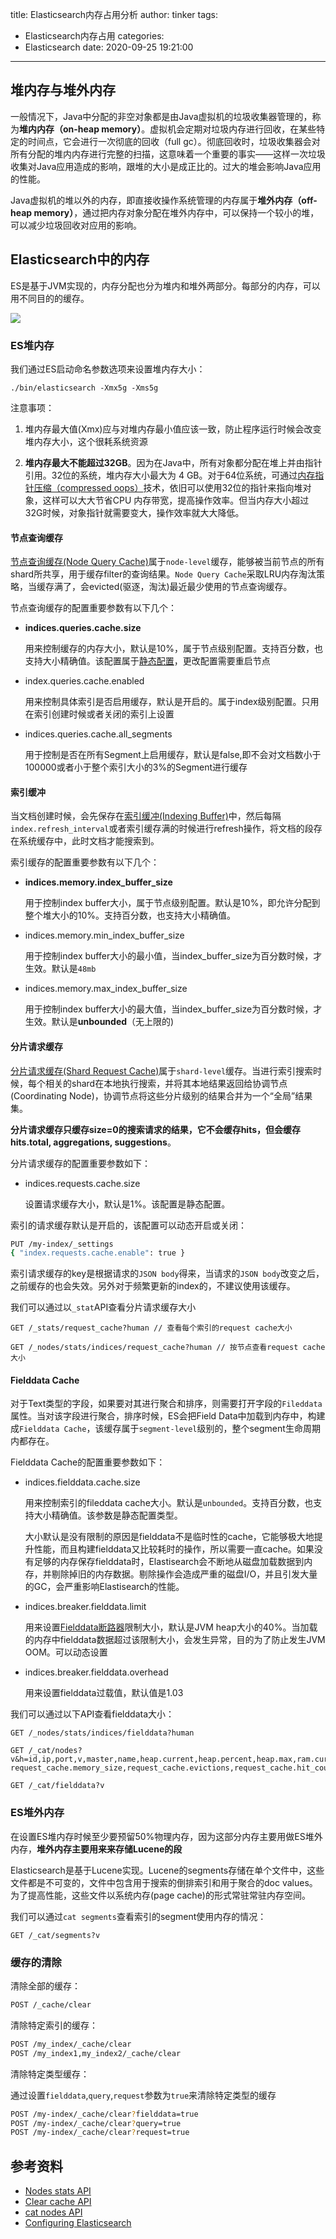 title: Elasticsearch内存占用分析
author: tinker
tags:
  - Elasticsearch内存占用
categories:
  - Elasticsearch
date: 2020-09-25 19:21:00
---
## 堆内存与堆外内存

一般情况下，Java中分配的非空对象都是由Java虚拟机的垃圾收集器管理的，称为**堆内内存（on-heap memory）**。虚拟机会定期对垃圾内存进行回收，在某些特定的时间点，它会进行一次彻底的回收（full gc）。彻底回收时，垃圾收集器会对所有分配的堆内内存进行完整的扫描，这意味着一个重要的事实——这样一次垃圾收集对Java应用造成的影响，跟堆的大小是成正比的。过大的堆会影响Java应用的性能。


Java虚拟机的堆以外的内存，即直接收操作系统管理的内存属于**堆外内存（off-heap memory）**，通过把内存对象分配在堆外内存中，可以保持一个较小的堆，可以减少垃圾回收对应用的影响。

<!--more-->

## Elasticsearch中的内存

ES是基于JVM实现的，内存分配也分为堆内和堆外两部分。每部分的内存，可以用不同目的的缓存。

![](https://static.cyub.vip/images/202010/es_memory.jpg)

### ES堆内存

我们通过ES启动命名参数选项来设置堆内存大小：

```
./bin/elasticsearch -Xmx5g -Xms5g
```

注意事项：

1. 堆内存最大值(Xmx)应与对堆内存最小值应该一致，防止程序运行时候会改变堆内存大小，这个很耗系统资源

2. **堆内存最大不能超过32GB**。因为在Java中，所有对象都分配在堆上并由指针引用。32位的系统，堆内存大小最大为 4 GB。对于64位系统，可通过[内存指针压缩（compressed oops）](https://wikis.oracle.com/display/HotSpotInternals/CompressedOops)技术，依旧可以使用32位的指针来指向堆对象，这样可以大大节省CPU 内存带宽，提高操作效率。但当内存大小超过32G时候，对象指针就需要变大，操作效率就大大降低。


#### 节点查询缓存

[节点查询缓存(Node Query Cache)](https://www.elastic.co/guide/en/elasticsearch/reference/current/query-cache.html)属于`node-level`缓存，能够被当前节点的所有shard所共享，用于缓存filter的查询结果。`Node Query Cache`采取LRU内存淘汰策略，当缓存满了，会evicted(驱逐，淘汰)最近最少使用的节点查询缓存。

节点查询缓存的配置重要参数有以下几个：

- **indices.queries.cache.size** 

    用来控制缓存的内存大小，默认是10%，属于节点级别配置。支持百分数，也支持大小精确值。该配置属于[静态配置](https://www.elastic.co/guide/en/elasticsearch/reference/current/settings.html#static-cluster-setting)，更改配置需要重启节点
- index.queries.cache.enabled
    
    用来控制具体索引是否启用缓存，默认是开启的。属于index级别配置。只用在索引创建时候或者关闭的索引上设置
    
- indices.queries.cache.all_segments

    用于控制是否在所有Segment上启用缓存，默认是false,即不会对文档数小于100000或者小于整个索引大小的3%的Segment进行缓存

#### 索引缓冲

当文档创建时候，会先保存在[索引缓冲(Indexing Buffer)](https://www.elastic.co/guide/en/elasticsearch/reference/current/indexing-buffer.html)中，然后每隔`index.refresh_interval`或者索引缓存满的时候进行refresh操作，将文档的段存在系统缓存中，此时文档才能搜索到。


索引缓存的配置重要参数有以下几个：

- **indices.memory.index_buffer_size**

    用于控制index buffer大小，属于节点级别配置。默认是10%，即允许分配到整个堆大小的10%。支持百分数，也支持大小精确值。
- indices.memory.min_index_buffer_size

    用于控制index buffer大小的最小值，当index_buffer_size为百分数时候，才生效。默认是`48mb`

- indices.memory.max_index_buffer_size

    用于控制index buffer大小的最大值，当index_buffer_size为百分数时候，才生效。默认是**unbounded**（无上限的)

#### 分片请求缓存

[分片请求缓存(Shard Request Cache)](https://www.elastic.co/guide/en/elasticsearch/reference/current/shard-request-cache.html)属于`shard-level`缓存。当进行索引搜索时候，每个相关的shard在本地执行搜索，并将其本地结果返回给协调节点(Coordinating Node)，协调节点将这些分片级别的结果合并为一个“全局”结果集。

**分片请求缓存只缓存size=0的搜索请求的结果，它不会缓存hits，但会缓存hits.total, aggregations, suggestions**。

分片请求缓存的配置重要参数如下：

- indices.requests.cache.size

    设置请求缓存大小，默认是1%。该配置是静态配置。

索引的请求缓存默认是开启的，该配置可以动态开启或关闭：

```bash
PUT /my-index/_settings
{ "index.requests.cache.enable": true }
```
索引请求缓存的key是根据请求的`JSON body`得来，当请求的`JSON body`改变之后，之前缓存的也会失效。另外对于频繁更新的index的，不建议使用该缓存。

我们可以通过以`_stat`API查看分片请求缓存大小

```
GET /_stats/request_cache?human // 查看每个索引的request cache大小

GET /_nodes/stats/indices/request_cache?human // 按节点查看request cache 大小
```

#### Fielddata Cache

对于Text类型的字段，如果要对其进行聚合和排序，则需要打开字段的`Fileddata`属性。当对该字段进行聚合，排序时候，ES会把Field Data中加载到内存中，构建成`Fielddata Cache`，该缓存属于`segment-level`级别的，整个segment生命周期内都存在。


Fielddata Cache的配置重要参数如下：
- indices.fielddata.cache.size
    
    用来控制索引的fileddata cache大小。默认是`unbounded`。支持百分数，也支持大小精确值。该参数是静态配置类型。
    
    大小默认是没有限制的原因是fielddata不是临时性的cache，它能够极大地提升性能，而且构建fielddata又比较耗时的操作，所以需要一直cache。如果没有足够的内存保存fielddata时，Elastisearch会不断地从磁盘加载数据到内存，并剔除掉旧的内存数据。剔除操作会造成严重的磁盘I/O，并且引发大量的GC，会严重影响Elastisearch的性能。
- indices.breaker.fielddata.limit

    用来设置[Fielddata断路器](https://www.elastic.co/guide/en/elasticsearch/reference/current/circuit-breaker.html#fielddata-circuit-breaker)限制大小，默认是JVM heap大小的40%。当加载的内存中fielddata数据超过该限制大小，会发生异常，目的为了防止发生JVM OOM。可以动态设置
- indices.breaker.fielddata.overhead

    用来设置fielddata过载值，默认值是1.03

我们可以通过以下API查看fielddata大小：

```
GET /_nodes/stats/indices/fielddata?human

GET /_cat/nodes?v&h=id,ip,port,v,master,name,heap.current,heap.percent,heap.max,ram.current,ram.percent,ram.max,fielddata.memory_size,fielddata.evictions,query_cache.memory_size,query_cache.evictions, request_cache.memory_size,request_cache.evictions,request_cache.hit_count,request_cache.miss_count

GET /_cat/fielddata?v
```

### ES堆外内存

在设置ES堆内存时候至少要预留50%物理内存，因为这部分内存主要用做ES堆外内存，**堆外内存主要用来来存储Lucene的段**

Elasticsearch是基于Lucene实现。Lucene的segments存储在单个文件中，这些文件都是不可变的，文件中包含用于搜索的倒排索引和用于聚合的doc values。为了提高性能，这些文件以系统内存(page cache)的形式常驻常驻内存空间。

我们可以通过`cat segments`查看索引的segment使用内存的情况：

```
GET /_cat/segments?v
```

### 缓存的清除

清除全部的缓存：

```bash
POST /_cache/clear
```

清除特定索引的缓存：

```bash
POST /my_index/_cache/clear
POST /my_index1,my_index2/_cache/clear
```

清除特定类型缓存：

通过设置`fielddata`,`query`,`request`参数为`true`来清除特定类型的缓存

```bash
POST /my-index/_cache/clear?fielddata=true  
POST /my-index/_cache/clear?query=true      
POST /my-index/_cache/clear?request=true   
```

## 参考资料

- [Nodes stats API](https://www.elastic.co/guide/en/elasticsearch/reference/current/cluster-nodes-stats.html)
- [Clear cache API](https://www.elastic.co/guide/en/elasticsearch/reference/current/indices-clearcache.html)
- [cat nodes API](https://www.elastic.co/guide/en/elasticsearch/reference/current/cat-nodes.html)
- [Configuring Elasticsearch](https://www.elastic.co/guide/en/elasticsearch/reference/current/settings.html#static-cluster-setting)